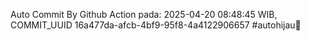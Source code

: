 Auto Commit By Github Action pada: 2025-04-20 08:48:45 WIB, COMMIT_UUID 16a477da-afcb-4bf9-95f8-4a4122906657 #autohijau🗿
